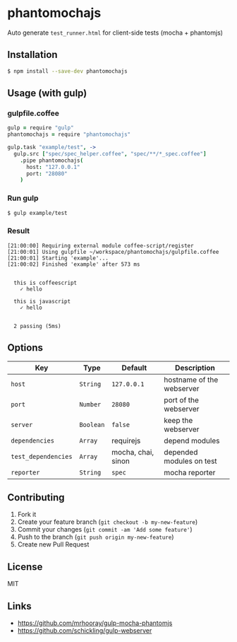 # phantomochajs

Auto generate `test_runner.html` for client-side tests (mocha + phantomjs)

## Installation

```sh
$ npm install --save-dev phantomochajs
```

## Usage (with gulp)

### gulpfile.coffee

```coffeescript
gulp = require "gulp"
phantomochajs = require "phantomochajs"

gulp.task "example/test", ->
  gulp.src ["spec/spec_helper.coffee", "spec/**/*_spec.coffee"]
    .pipe phantomochajs(
      host: "127.0.0.1"
      port: "28080"
    )
```

### Run gulp

```sh
$ gulp example/test
```

### Result

```text
[21:00:00] Requiring external module coffee-script/register
[21:00:01] Using gulpfile ~/workspace/phantomochajs/gulpfile.coffee
[21:00:01] Starting 'example'...
[21:00:02] Finished 'example' after 573 ms


  this is coffeescript
    ✓ hello 

  this is javascript
    ✓ hello 


  2 passing (5ms)

```

## Options

Key | Type | Default | Description |
--- | --- | --- | --- |
`host` | `String` | `127.0.0.1` | hostname of the webserver
`port` | `Number` | `28080` | port of the webserver
`server` | `Boolean` | `false` | keep the webserver
`dependencies` | `Array` | requirejs | depend modules
`test_dependencies` | `Array` | mocha, chai, sinon | depended modules on test
`reporter` | `String` | `spec` | mocha reporter

## Contributing

1. Fork it
2. Create your feature branch (`git checkout -b my-new-feature`)
3. Commit your changes (`git commit -am 'Add some feature'`)
4. Push to the branch (`git push origin my-new-feature`)
5. Create new Pull Request

## License

MIT

## Links

* https://github.com/mrhooray/gulp-mocha-phantomjs
* https://github.com/schickling/gulp-webserver


